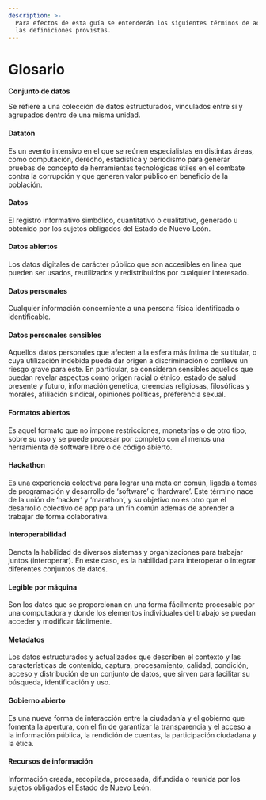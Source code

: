 ```yaml
---
description: >-
  Para efectos de esta guía se entenderán los siguientes términos de acuerdo a
  las definiciones provistas.
---
```


# Glosario

**Conjunto de datos**

Se refiere a una colección de datos estructurados, vinculados entre sí y agrupados dentro de una misma unidad.

#### **Datatón**

Es un evento intensivo en el que se reúnen especialistas en distintas áreas, como computación, derecho, estadística y periodismo para generar pruebas de concepto de herramientas tecnológicas útiles en el combate contra la corrupción y que generen valor público en beneficio de la población.

#### **Datos**

El registro informativo simbólico, cuantitativo o cualitativo, generado u obtenido por los sujetos obligados del Estado de Nuevo León.

#### **Datos abiertos**

Los datos digitales de carácter público que son accesibles en línea que pueden ser usados, reutilizados y redistribuidos por cualquier interesado.

#### **Datos personales**

Cualquier información concerniente a una persona física identificada o identificable.

#### **Datos personales sensibles**

Aquellos datos personales que afecten a la esfera más íntima de su titular, o cuya utilización indebida pueda dar origen a discriminación o conlleve un riesgo grave para éste. En particular, se consideran sensibles aquellos que puedan revelar aspectos como origen racial o étnico, estado de salud presente y futuro, información genética, creencias religiosas, filosóficas y morales, afiliación sindical, opiniones políticas, preferencia sexual.

#### **Formatos abiertos**

Es aquel formato que no impone restricciones, monetarias o de otro tipo, sobre su uso y se puede procesar por completo con al menos una herramienta de software libre o de código abierto.

#### **Hackathon**

Es una experiencia colectiva para lograr una meta en común, ligada a temas de programación y desarrollo de ‘software’ o ‘hardware’. Este término nace de la unión de ‘hacker’ y ‘marathon’, y su objetivo no es otro que el desarrollo colectivo de app para un fin común además de aprender a trabajar de forma colaborativa.

#### **Interoperabilidad**

Denota la habilidad de diversos sistemas y organizaciones para trabajar juntos (interoperar). En este caso, es la habilidad para interoperar o integrar diferentes conjuntos de datos.

#### **Legible por máquina**

Son los datos que se proporcionan en una forma fácilmente procesable por una computadora y donde los elementos individuales del trabajo se puedan acceder y modificar fácilmente.

#### **Metadatos**

Los datos estructurados y actualizados que describen el contexto y las características de contenido, captura, procesamiento, calidad, condición, acceso y distribución de un conjunto de datos, que sirven para facilitar su búsqueda, identificación y uso.

#### **Gobierno abierto**

Es una nueva forma de interacción entre la ciudadanía y el gobierno que fomenta la apertura, con el fin de garantizar la transparencia y el acceso a la información pública, la rendición de cuentas, la participación ciudadana y la ética.

#### **Recursos de información**

Información creada, recopilada, procesada, difundida o reunida por los sujetos obligados el Estado de Nuevo León.

